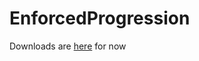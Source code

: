 # EnforcedProgression
Downloads are <a href=https://github.com/SamboyCoding/EnforcedProgression/tree/master/build/libs>here</a> for now
